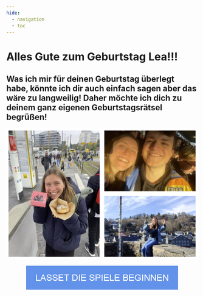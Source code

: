 ```yaml
---
hide:
  - navigation
  - toc
---
```


# **Alles Gute zum Geburtstag Lea!!!**

## **Was ich mir für deinen Geburtstag überlegt habe, könnte ich dir auch einfach sagen aber das wäre zu langweilig! Daher möchte ich dich zu deinem ganz eigenen Geburtstagsrätsel begrüßen!**

![<3](img/start.png)

<a href="Rätsel1" target="_blank">
    <img src="img/Button2.png" alt="Button" width="400" style="display: block; margin: 0 auto;">
</a>
